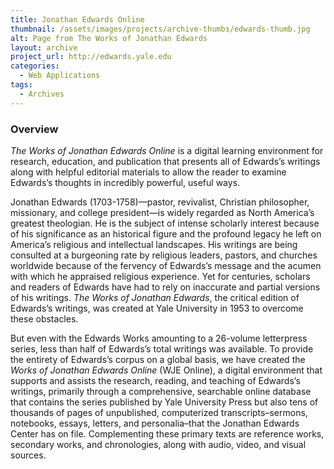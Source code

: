 ```yaml
---
title: Jonathan Edwards Online
thumbnail: /assets/images/projects/archive-thumbs/edwards-thumb.jpg
alt: Page from The Works of Jonathan Edwards
layout: archive
project_url: http://edwards.yale.edu
categories:
  - Web Applications
tags:
  - Archives
---
```


### Overview

*The Works of Jonathan Edwards Online* is a digital learning environment for research, education, and publication that presents all of Edwards’s writings along with helpful editorial materials to allow the reader to examine Edwards’s thoughts in incredibly powerful, useful ways.

Jonathan Edwards (1703-1758)—pastor, revivalist, Christian philosopher, missionary, and college president—is widely regarded as North America’s greatest theologian. He is the subject of intense scholarly interest because of his significance as an historical figure and the profound legacy he left on America’s religious and intellectual landscapes. His writings are being consulted at a burgeoning rate by religious leaders, pastors, and churches worldwide because of the fervency of Edwards’s message and the acumen with which he appraised religious experience. Yet for centuries, scholars and readers of Edwards have had to rely on inaccurate and partial versions of his writings. *The Works of Jonathan Edwards*, the critical edition of Edwards’s writings, was created at Yale University in 1953 to overcome these obstacles.

But even with the Edwards Works amounting to a 26-volume letterpress series, less than half of Edwards’s total writings was available. To provide the entirety of Edwards’s corpus on a global basis, we have created the *Works of Jonathan Edwards Online* (WJE Online), a digital environment that supports and assists the research, reading, and teaching of Edwards’s writings, primarily through a comprehensive, searchable online database that contains the series published by Yale University Press but also tens of thousands of pages of unpublished, computerized transcripts–sermons, notebooks, essays, letters, and personalia–that the Jonathan Edwards Center has on file. Complementing these primary texts are reference works, secondary works, and chronologies, along with audio, video, and visual sources.